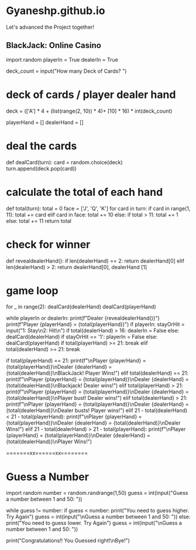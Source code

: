 # Gyaneshp.github.io
Let's advanced the Project together!

## BlackJack: Online Casino

import random
playerIn = True
dealerIn = True

deck_count = input("How many Deck of Cards? ")

# deck of cards / player dealer hand
deck = (['A'] * 4 + (list(range(2, 10)) * 4)+ [10] * 16) * int(deck_count)

playerHand = []
dealerHand = []

# deal the cards
def dealCard(turn):
    card = random.choice(deck)
    turn.append(deck.pop(card))

# calculate the total of each hand
def total(turn):
    total = 0
    face = ['J', 'Q', 'K']
    for card in turn:
        if card in range(1, 11):
            total += card
        elif card in face:
            total += 10
        else:
            if total > 11:
                total += 1
            else:
                total += 11
    return total

# check for winner
def revealdealerHand():
    if len(dealerHand) == 2:
        return dealerHand[0]
    elif len(dealerHand) > 2:
        return dealerHand[0], dealerHand [1]

# game loop
for _ in range(2):
    dealCard(dealerHand)
    dealCard(playerHand)

while playerIn or dealerIn:
    print(f"Dealer {revealdealerHand()}")
    print(f"Player {playerHand} = {total(playerHand)}")
    if playerIn:
        stayOrHit = input("1: Stay\n2: Hit\n")
    if total(dealerHand) > 16:
        dealerIn = False
    else:
        dealCard(dealerHand)
    if stayOrHit == '1':
        playerIn = False
    else:
        dealCard(playerHand)
    if total(playerHand) >= 21:
        break
    elif total(dealerHand) >= 21:
        break

if total(playerHand) == 21:
    print(f"\nPlayer {playerHand} = {total(playerHand)}\nDealer {dealerHand} = {total(dealerHand)}\nBlackJack! Player Wins!")
elif total(dealerHand) == 21:
    print(f"\nPlayer {playerHand} = {total(playerHand)}\nDealer {dealerHand} = {total(dealerHand)}\nBlackjack! Dealer wins!")
elif total(playerHand) > 21:
    print(f"\nPlayer {playerHand} = {total(playerHand)}\nDealer {dealerHand} = {total(dealerHand)}\nPlayer bust! Dealer wins!")
elif total(dealerHand) > 21:
    print(f"\nPlayer {playerHand} = {total(playerHand)}\nDealer {dealerHand} = {total(dealerHand)}\nDealer busts! Player wins!")
elif 21 - total(dealerHand) < 21 - total(playerHand):
    print(f"\nPlayer {playerHand} = {total(playerHand)}\nDealer {dealerHand} = {total(dealerHand)}\nDealer Wins!")
elif 21 - total(dealerHand) > 21 - total(playerHand):
    print(f"\nPlayer {playerHand} = {total(playerHand)}\nDealer {dealerHand} = {total(dealerHand)}\nPlayer Wins!")


=======xx======xx========

# Guess a Number

import random
number = random.randrange(1,50)
guess = int(input("Guess a number between 1 and 50: "))

while guess != number:
    if guess < number:
        print("You need to guess higher. Try Again")
        guess = int(input("\nGuess a number between 1 and 50: "))
    else:
        print("You need to guess lower. Try Again")
        guess = int(input("\nGuess a number between 1 and 50: "))

print("Congratulations!! You Guessed right!\nBye!")
